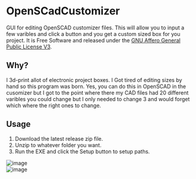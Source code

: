 # OpenSCadCustomizer
GUI for editing OpenSCAD customizer files. This will allow you to input a few varibles and click a button and you get a custom sized box for you project. It is Free Software and released under the [GNU Affero General Public License V3](https://www.gnu.org/licenses/agpl-3.0.html).  
 
## Why?  
I 3d-print allot of electronic project boxes. I Got tired of editing sizes by hand so this program was born. Yes, you can do this in OpenSCAD in the cusomizer but I got to the point where there my CAD files had 20 different varibles you could change but I only needed to change 3 and would forget which where the right ones to change. 

## Usage  
1. Download the latest release zip file.
2. Unzip to whatever folder you want.
3. Run the EXE and click the Setup button to setup paths.


![image](https://github.com/jakebullet70/OpenSCadCustomizer/assets/14124210/f38fbd2d-6e95-4dc3-9bcd-a7b2603ae32f)  
![image](https://github.com/jakebullet70/OpenSCadCustomizer/assets/14124210/259f9cda-6cce-4b10-a190-186ad752548a)


 
 
 
